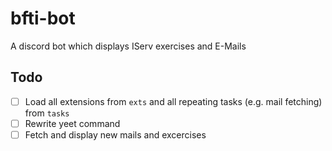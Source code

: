 # bfti-bot

A discord bot which displays IServ exercises and E-Mails

## Todo

- [ ] Load all extensions from `exts` and all repeating tasks (e.g. mail
    fetching) from `tasks`
- [ ] Rewrite yeet command
- [ ] Fetch and display new mails and excercises
